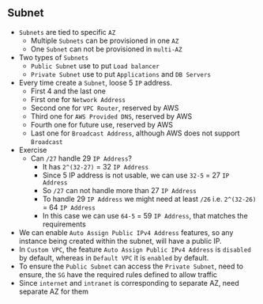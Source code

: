 ## Subnet

- `Subnets` are tied to specific `AZ`
  - Multiple `Subnets` can be provisioned in one `AZ`
  - One `Subnet` can not be provisioned in `multi-AZ`
- Two types of `Subnets`
  - `Public Subnet` use to put `Load balancer`
  - `Private Subnet` use to put `Applications` and `DB Servers`
- Every time create a `Subnet`, loose 5 `IP` address.
  - First 4 and the last one
  - First one for `Network Address`
  - Second one for `VPC Router`, reserved by AWS
  - Third one for `AWS Provided DNS`, reserved by AWS
  - Fourth one for future use, reserved by AWS
  - Last one for `Broadcast Address`, although AWS does not support `Broadcast`
- Exercise
  - Can `/27` handle 29 `IP Address`?
    - It has `2^(32-27)` = 32 `IP Address`
    - Since 5 IP address is not usable, we can use `32-5` = 27 `IP Address`
    - So `/27` can not handle more than 27 `IP Address`
    - To handle 29 `IP Address` we might need at least `/26` i.e. `2^(32-26)` = 64 `IP Address`
    - In this case we can use `64-5` = 59 `IP Address`, that matches the requirements
- We can enable `Auto Assign Public IPv4 Address` features, so any instance being created within the subnet, will have a public IP.
- In `Custom VPC`, the feature `Auto Assign Public IPv4 Address` is `disabled` by default, whereas in `Default VPC` it is `enabled` by default.
- To ensure the `Public Subnet` can access the `Private Subnet`, need to ensure, the `SG` have the required rules defined to allow traffic
- Since `internet` and `intranet` is corresponding to separate AZ, need separate AZ for them
